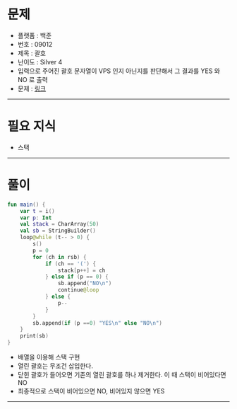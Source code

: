 # 문제
- 플랫폼 : 백준
- 번호 : 09012
- 제목 : 괄호
- 난이도 : Silver 4
- 입력으로 주어진 괄호 문자열이 VPS 인지 아닌지를 판단해서 그 결과를 YES 와 NO 로 출력
- 문제 : <a href="https://www.acmicpc.net/problem/9012" target="_blank">링크</a>

---

# 필요 지식
- 스택

---

# 풀이
```kotlin
fun main() {
    var t = i()
    var p: Int
    val stack = CharArray(50)
    val sb = StringBuilder()
    loop@while (t-- > 0) {
        s()
        p = 0
        for (ch in rsb) {
            if (ch == '(') {
                stack[p++] = ch
            } else if (p == 0) {
                sb.append("NO\n")
                continue@loop
            } else {
                p--
            }
        }
        sb.append(if (p ==0) "YES\n" else "NO\n")
    }
    print(sb)
}
```
- 배열을 이용해 스택 구현
- 열린 괄호는 무조건 삽입한다.
- 닫힌 괄호가 들어오면 기존의 열린 괄호를 하나 제거한다. 이 때 스택이 비어있다면 NO
- 최종적으로 스택이 비어있으면 NO, 비어있지 않으면 YES

---
